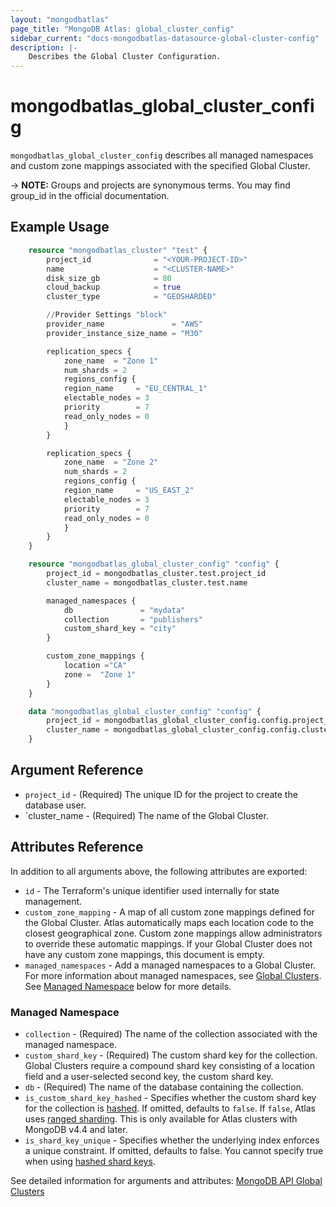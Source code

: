 ```yaml
---
layout: "mongodbatlas"
page_title: "MongoDB Atlas: global_cluster_config"
sidebar_current: "docs-mongodbatlas-datasource-global-cluster-config"
description: |-
    Describes the Global Cluster Configuration.
---
```


# mongodbatlas_global_cluster_config

`mongodbatlas_global_cluster_config` describes all managed namespaces and custom zone mappings associated with the specified Global Cluster.


-> **NOTE:** Groups and projects are synonymous terms. You may find group_id in the official documentation.


## Example Usage

```terraform
	resource "mongodbatlas_cluster" "test" {
		project_id              = "<YOUR-PROJECT-ID>"
		name                    = "<CLUSTER-NAME>"
		disk_size_gb            = 80
		cloud_backup            = true
		cluster_type            = "GEOSHARDED"

		//Provider Settings "block"
		provider_name               = "AWS"
		provider_instance_size_name = "M30"

		replication_specs {
			zone_name  = "Zone 1"
			num_shards = 2
			regions_config {
			region_name     = "EU_CENTRAL_1"
			electable_nodes = 3
			priority        = 7
			read_only_nodes = 0
			}
		}

		replication_specs {
			zone_name  = "Zone 2"
			num_shards = 2
			regions_config {
			region_name     = "US_EAST_2"
			electable_nodes = 3
			priority        = 7
			read_only_nodes = 0
			}
		}
	}

	resource "mongodbatlas_global_cluster_config" "config" {
		project_id = mongodbatlas_cluster.test.project_id
		cluster_name = mongodbatlas_cluster.test.name

		managed_namespaces {
			db 				 = "mydata"
			collection 		 = "publishers"
			custom_shard_key = "city"
		}

		custom_zone_mappings {
			location ="CA"
			zone =  "Zone 1"
		}
	}

    data "mongodbatlas_global_cluster_config" "config" {
		project_id = mongodbatlas_global_cluster_config.config.project_id
		cluster_name = mongodbatlas_global_cluster_config.config.cluster_name
	}
```

## Argument Reference

* `project_id` - (Required) The unique ID for the project to create the database user.
* `cluster_name - (Required) The name of the Global Cluster.

## Attributes Reference

In addition to all arguments above, the following attributes are exported:

* `id` - The Terraform's unique identifier used internally for state management.
* `custom_zone_mapping` - A map of all custom zone mappings defined for the Global Cluster. Atlas automatically maps each location code to the closest geographical zone. Custom zone mappings allow administrators to override these automatic mappings. If your Global Cluster does not have any custom zone mappings, this document is empty.
*  `managed_namespaces` - Add a managed namespaces to a Global Cluster. For more information about managed namespaces, see [Global Clusters](https://docs.atlas.mongodb.com/reference/api/global-clusters/). See [Managed Namespace](#managed-namespace) below for more details.

### Managed Namespace

* `collection` -	(Required) The name of the collection associated with the managed namespace.
* `custom_shard_key` - (Required)	The custom shard key for the collection. Global Clusters require a compound shard key consisting of a location field and a user-selected second key, the custom shard key.
* `db` - (Required) The name of the database containing the collection.
* `is_custom_shard_key_hashed` - Specifies whether the custom shard key for the collection is [hashed](https://docs.mongodb.com/manual/reference/method/sh.shardCollection/#hashed-shard-keys). If omitted, defaults to `false`. If `false`, Atlas uses [ranged sharding](https://docs.mongodb.com/manual/core/ranged-sharding/). This is only available for Atlas clusters with MongoDB v4.4 and later.
* `is_shard_key_unique` - Specifies whether the underlying index enforces a unique constraint. If omitted, defaults to false. You cannot specify true when using [hashed shard keys](https://docs.mongodb.com/manual/core/hashed-sharding/#std-label-sharding-hashed).


See detailed information for arguments and attributes: [MongoDB API Global Clusters](https://docs.atlas.mongodb.com/reference/api/global-clusters/)

